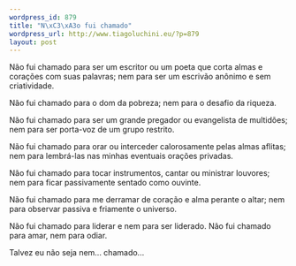 ```yaml
--- 
wordpress_id: 879
title: "N\xC3\xA3o fui chamado"
wordpress_url: http://www.tiagoluchini.eu/?p=879
layout: post
---
```

Não fui chamado para ser um escritor ou um poeta que corta almas e corações com suas palavras; nem para ser um escrivão anônimo e sem criatividade.

Não fui chamado para o dom da pobreza; nem para o desafio da riqueza.

Não fui chamado para ser um grande pregador ou evangelista de multidões; nem para ser porta-voz de um grupo restrito.

Não fui chamado para orar ou interceder calorosamente pelas almas aflitas; nem para lembrá-las nas minhas eventuais orações privadas.

Não fui chamado para tocar instrumentos, cantar ou ministrar louvores; nem para ficar passivamente sentado como ouvinte.

Não fui chamado para me derramar de coração e alma perante o altar; nem para observar passiva e friamente o universo.

Não fui chamado para liderar e nem para ser liderado. Não fui chamado para amar, nem para odiar.

Talvez eu não seja nem... chamado...
